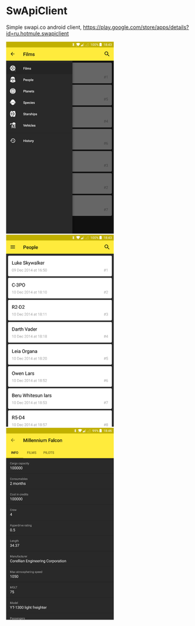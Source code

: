 # SwApiClient
Simple swapi.co android client, https://play.google.com/store/apps/details?id=ru.hotmule.swapiclient

<img src="Screenshot_20180524-184301.jpg" width="293px"> <img src="Screenshot_20180524-184308.jpg" width="293px"> <img src="Screenshot_20180524-184645.jpg" width="293px">
